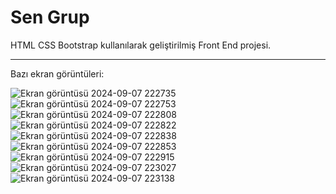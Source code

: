 # Sen Grup
 HTML CSS Bootstrap kullanılarak geliştirilmiş Front End projesi.
<hr>
Bazı ekran görüntüleri:

![Ekran görüntüsü 2024-09-07 222735](https://github.com/user-attachments/assets/8364a740-bb82-4fab-bcee-ee5fd653914b)
![Ekran görüntüsü 2024-09-07 222753](https://github.com/user-attachments/assets/55e53e79-dc29-45b7-a279-aabb16672ed5)
![Ekran görüntüsü 2024-09-07 222808](https://github.com/user-attachments/assets/76d7c79a-2375-4f36-841c-20852372560d)
![Ekran görüntüsü 2024-09-07 222822](https://github.com/user-attachments/assets/458adae1-76a8-4535-b1c5-4b6afd03f7a3)
![Ekran görüntüsü 2024-09-07 222838](https://github.com/user-attachments/assets/cc70e30e-7f60-4cb9-8f0b-61a98bcea68c)
![Ekran görüntüsü 2024-09-07 222853](https://github.com/user-attachments/assets/fff9919c-9fd0-4ca3-89c8-fece6b937b46)
![Ekran görüntüsü 2024-09-07 222915](https://github.com/user-attachments/assets/2fb76528-1d5d-405c-8bc7-7ff1c72d1a39)
![Ekran görüntüsü 2024-09-07 223027](https://github.com/user-attachments/assets/78d0b291-008e-4d32-b5f2-9e6286e32643)
![Ekran görüntüsü 2024-09-07 223138](https://github.com/user-attachments/assets/95c5ca5d-9237-445f-89fd-e88d43f60077)
